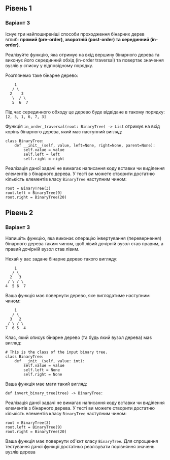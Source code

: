## Рівень 1
### Варіант 3

Існує три найпоширеніші способи проходження бінарних дерев вглиб: **прямий (pre-order), зворотній (post-order) та серединний (in-order)**.

Реалізуйте функцію, яка отримує на вхід вершину бінарного дерева та виконує його серединний обхід (in-order traversal) та повертає значення вузлів у списку у відповідному порядку.

Розглянемо таке бінарне дерево:

```
    1
   / \
  2    3
   \  / \
   5  6  7
```
Під час серединного обходу це дерево буде відвідане в такому порядку: `[2, 5, 1, 6, 7, 3]`

Функція `in_order_traversal(root: BinaryTree) -> List` отримує на вхід корінь бінарного дерева, який має наступний вигляд:
```
class BinaryTree:
    def __init__(self, value, left=None, right=None, parent=None):
        self.value = value
        self.left = left
        self.right = right
```

Реалізація даної задачі не вимагає написання коду вставки чи виділення елементів з бінарного дерева. У тесті ви можете створити достатню кількість елементів класу `BinaryTree` наступним чином:

```
root = BinaryTree(3)
root.left = BinaryTree(9)
root.right = BinaryTree(20)
```

## Рівень 2
### Варіант 3

Напишіть функцію, яка виконає операцію інвертування (перевернення) бінарного дерева таким чином, щоб лівий дочірній вузол став правим, а правий дочірній вузол став лівим.

Нехай у вас задане бінарне дерево такого вигляду:

```
    1
   / \
  2   3
 / \ / \
4  5 6  7
```

Ваша функція має повернути дерево, яке виглядатиме наступним чином:
```
    1
   / \
  3   2
 / \ / \
7  6 5  4
```

Клас, який описує бінарне дерево (та будь який вузол дерева) має вигляд:
```
# This is the class of the input binary tree.
class BinaryTree:
    def __init__(self, value: int):
        self.value = value
        self.left = None
        self.right = None
```

Ваша функція має мати такий вигляд:

```
def invert_binary_tree(tree) -> BinaryTree:
```


Реалізація даної задачі не вимагає написання коду вставки чи виділення елементів з бінарного дерева. У тесті ви можете створити достатню кількість елементів класу `BinaryTree` наступним чином:

```
root = BinaryTree(3)
root.left = BinaryTree(9)
root.right = BinaryTree(20)
```

Ваша функція має повернути об'єкт класу  `BinaryTree`. Для спрощення тестування даної функції достатньо реалізувати порівняння значень вузлів дерева
